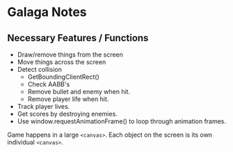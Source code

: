 # Galaga Notes

## Necessary Features / Functions

- Draw/remove things from the screen
- Move things across the screen
- Detect collision
  - GetBoundingClientRect()
  - Check AABB's
  - Remove bullet and enemy when hit.
  - Remove player life when hit.
- Track player lives.
- Get scores by destroying enemies.
- Use window.requestAnimationFrame() to loop through animation frames.


Game happens in a large `<canvas>`. Each object on the screen is its own individual `<canvas>`.